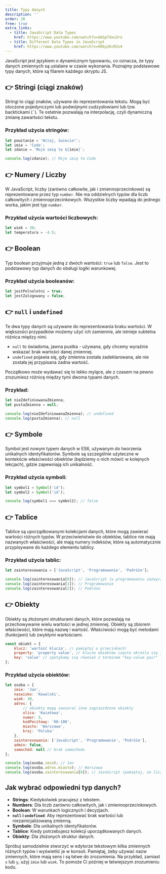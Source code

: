 ```yaml
---
title: Typy danych
description: ''
order: 20
free: true
extra_links:
  - title: JavaScript Data Types
    href: https://www.youtube.com/watch?v=UmSpfdxu3ro
  - title: Different Data Types in JavaScript
    href: https://www.youtube.com/watch?v=O9by2KcR2v4
---
```


JavaScript jest językiem o dynamicznym typowaniu, co oznacza, że typy danych zmiennych są ustalane w czasie wykonania. Poznajmy podstawowe typy danych, które są filarem każdego skryptu JS.

## 👉 Stringi (ciągi znaków)

Stringi to ciągi znaków, używane do reprezentowania tekstu. Mogą być otoczone pojedynczymi lub podwójnymi cudzysłowiami lub tzw. backtickami (`` ` ``). Te ostatnie pozwalają na interpolację, czyli dynamiczną zmianę zawartości tekstu.

### Przykład użycia stringów:

```javascript
let powitanie = 'Witaj, świecie!';
let imie = 'Code';
let zdanie = `Moje imię to ${imie}`;

console.log(zdanie); // Moje imię to Code
```

## 👉 Numery / Liczby

W JavaScript, liczby (zarówno całkowite, jak i zmiennoprzecinkowe) są reprezentowane przez typ `number`. Nie ma oddzielnych typów dla liczb całkowitych i zmiennoprzecinkowych. Wszystkie liczby wpadają do jednego worka, jakim jest typ `number`.

### Przykład użycia wartości liczbowych:

```javascript
let wiek = 30;
let temperatura = -4.5;
```

## 👉 Boolean

Typ boolean przyjmuje jedną z dwóch wartości: `true` lub `false`. Jest to podstawowy typ danych do obsługi logiki warunkowej.

### Przykład użycia booleanów:

```javascript
let jestPelnoletni = true;
let jestZalogowany = false;
```

## 👉 `null` i `undefined`

Te dwa typy danych są używane do reprezentowania braku wartości. W większości przypadków możemy użyć ich zamiennie, ale istnieje subtelna różnica między nimi.

- `null` to świadoma, jawna pustka - używana, gdy chcemy wyraźnie wskazać brak wartości danej zmiennej.
- `undefined` pojawia się, gdy zmienna została zadeklarowana, ale nie została jej przypisana żadna wartość.

Początkowo może wydawać się to lekko mylące, ale z czasem na pewno zrozumiesz różnicę między tymi dwoma typami danych.

### Przykład:

```javascript
let nieZdefiniowanaZmienna;
let pustaZmienna = null;

console.log(nieZdefiniowanaZmienna); // undefined
console.log(pustaZmienna); // null
```

## 👉 Symbole

Symbol jest nowym typem danych w ES6, używanym do tworzenia unikalnych identyfikatorów. Symbole są szczególnie użyteczne w kontekście właściwości obiektów (będziemy o nich mówić w kolejnych lekcjach), gdzie zapewniają ich unikalność.

### Przykład użycia symboli:

```javascript
let symbol1 = Symbol('id');
let symbol2 = Symbol('id');

console.log(symbol1 === symbol2); // false
```

## 👉 Tablice

Tablice są uporządkowanymi kolekcjami danych, które mogą zawierać wartości różnych typów. W przeciwieństwie do obiektów, tablice nie mają nazwanych właściwości, ale mają numery indeksów, które są automatycznie przypisywane do każdego elementu tablicy.

### Przykład użycia tablic:

```javascript
let zainteresowania = ['JavaScript', 'Programowanie', 'Podróże'];

console.log(zainteresowania[0]); // JavaScript (w programowaniu zazwyczaj liczymy od 0 (zera), więc pierwszym element tablicy posiada indeks równy 0])
console.log(zainteresowania[1]); // Programowanie
console.log(zainteresowania[2]); // Podróże
```

## 👉 Obiekty

Obiekty są złożonymi strukturami danych, które pozwalają na przechowywanie wielu wartości w jednej zmiennej. Obiekty są zbiorem właściwości, które mają nazwę i wartość. Właściwości mogą być metodami (funkcjami) lub zwykłymi wartościami.

```javascript
const obiekt = {
	klucz: 'wartość klucza', // pamiętaj o przecinkach!
	property: 'property value', // klucze obiektów często określa się jako właściwości (properties)
	key: 'value' // spotykamy się również z terminem "key-value pair"
};
```

### Przykład użycia obiektów:

```javascript
let osoba = {
	imie: 'Jan',
	nazwisko: 'Kowalski',
	wiek: 30,
	adres: {
		// obiekty mogą zawierać inne zagnieżdżone obiekty
		ulica: 'Kwiatowa',
		numer: 5,
		kodPocztowy: '00-100',
		miasto: 'Warszawa',
		kraj: 'Polska'
	},
	zainteresowania: ['JavaScript', 'Programowanie', 'Podróże'],
	admin: false,
	samochód: null // brak samochodu
};

console.log(osoba.imie); // Jan
console.log(osoba.adres.miasto); // Warszawa
console.log(osoba.zainteresowania[0]); // JavaScript (pamiętaj, że liczymy od 0 😉)
```

## Jak wybrać odpowiedni typ danych?

- **Strings**: Kiedykolwiek pracujesz z tekstem.
- **Numbers**: Dla liczb zarówno całkowitych, jak i zmiennoprzecinkowych.
- **Boolean**: W warunkach logicznych i decyzjach.
- **`null` i `undefined`**: Aby reprezentować brak wartości lub niezainicjalizowaną zmienną.
- **Symbole**: Dla unikalnych identyfikatorów.
- **Tablice**: Kiedy potrzebujesz kolekcji uporządkowanych danych.
- **Obiekty**: Dla złożonych struktur danych.

Spróbuj samodzielnie stworzyć w edytorze tekstowym kilka zmiennych różnych typów i wyświetlić je w konsoli. Pamiętaj, żeby używać nazw zmiennych, które mają sens i są łatwe do zrozumienia. Na przykład, zamiast `x` lub `y`, użyj `imie` lub `wiek`. To pomoże Ci później w łatwiejszym zrozumieniu kodu.
